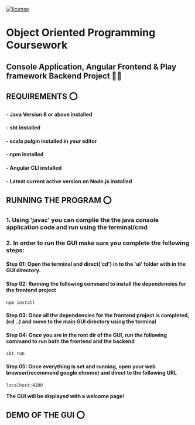 [![license](https://img.shields.io/github/license/DAVFoundation/captain-n3m0.svg?style=flat-square)](https://github.com/DAVFoundation/captain-n3m0/blob/master/LICENSE)
# Object Oriented Programming Coursework 
## Console Application, Angular Frontend & Play framework Backend Project  👨‍💻

## REQUIREMENTS ⭕
#### - Java Version 8 or above installed
#### - sbt installed
#### - scala pulgin installed in your editor
#### - npm installed
#### - Angular CLI installed
#### - Latest current active version on Node.js installed


## RUNNING THE PROGRAM ⭕
### 1. Using 'javac' you can complie the the java console application code and run using the terminal/cmd
 
### 2. In order to run the GUI make sure you complete the following steps:

####  Step 01: Open the terminal and direct('cd') in to the 'ui' folder with in the GUI directory.

####  Step 02: Running the following command to install the dependencies for the frontend project
	npm install

####  Step 03: Once all the dependencies for the frontend project is completed, (cd ..) and move to the main GUI directory using the terminal

####  Step 04: Once you are in the root dir of the GUI, run the following command to run both the frontend and the backend
	sbt run

####  Step 05: Once everything is set and running, open your web browser(recommend google chrome) and direct to the following URL
	localhost:4200

**The GUI will be displayed with a welcome page!**

## DEMO OF THE GUI ⭕



	
 
